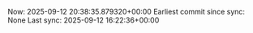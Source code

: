 Now: 2025-09-12 20:38:35.879320+00:00 Earliest commit since sync: None Last sync: 2025-09-12 16:22:36+00:00

